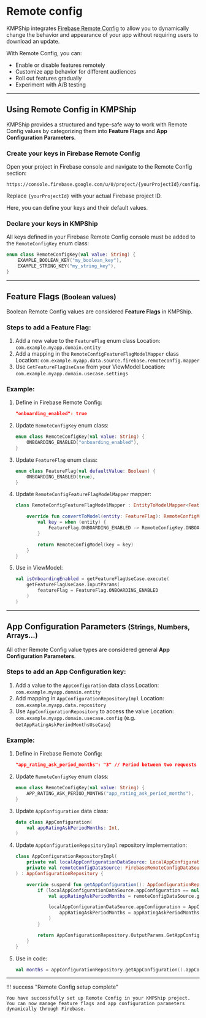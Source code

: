 # Remote config

KMPShip integrates [Firebase Remote Config](https://firebase.google.com/docs/remote-config) to allow you to dynamically change the behavior and appearance of your app without requiring users to download an update.

With Remote Config, you can:

* Enable or disable features remotely
* Customize app behavior for different audiences
* Roll out features gradually
* Experiment with A/B testing

---

## Using Remote Config in KMPShip

KMPShip provides a structured and type-safe way to work with Remote Config values by categorizing them into **Feature Flags** and **App Configuration Parameters**.

### Create your keys in Firebase Remote Config

Open your project in Firebase console and navigate to the Remote Config section:
```
https://console.firebase.google.com/u/0/project/{yourProjectId}/config/env/firebase
```

Replace `{yourProjectId}` with your actual Firebase project ID.

Here, you can define your keys and their default values.

### Declare your keys in KMPShip

All keys defined in your Firebase Remote Config console must be added to the `RemoteConfigKey` enum class:

```kotlin
enum class RemoteConfigKey(val value: String) {
    EXAMPLE_BOOLEAN_KEY("my_boolean_key"),
    EXAMPLE_STRING_KEY("my_string_key"),
}
```

---

## Feature Flags <small>(Boolean values)</small>

Boolean Remote Config values are considered **Feature Flags** in KMPShip.

### Steps to add a Feature Flag:

1. Add a new value to the `FeatureFlag` enum class
   Location: `com.example.myapp.domain.entity`
2. Add a mapping in the `RemoteConfigFeatureFlagModelMapper` class
   Location: `com.example.myapp.data.source.firebase.remoteconfig.mapper`
3. Use `GetFeatureFlagUseCase` from your ViewModel
   Location: `com.example.myapp.domain.usecase.settings`

### Example:

1. Define in Firebase Remote Config:

    ```json
    "onboarding_enabled": true
    ```

2. Update `RemoteConfigKey` enum class:

    ```kotlin
    enum class RemoteConfigKey(val value: String) {
        ONBOARDING_ENABLED("onboarding_enabled"),
    }
    ```
   
3. Update `FeatureFlag` enum class:

    ```kotlin
    enum class FeatureFlag(val defaultValue: Boolean) {
        ONBOARDING_ENABLED(true),
    }
    ```

4. Update `RemoteConfigFeatureFlagModelMapper` mapper:

    ```kotlin
    class RemoteConfigFeatureFlagModelMapper : EntityToModelMapper<FeatureFlag, RemoteConfigModel> {
    
        override fun convertToModel(entity: FeatureFlag): RemoteConfigModel {
            val key = when (entity) {
                FeatureFlag.ONBOARDING_ENABLED -> RemoteConfigKey.ONBOARDING_ENABLED
            }
    
            return RemoteConfigModel(key = key)
        }
    }
    ```

5. Use in ViewModel:

    ```kotlin
    val isOnboardingEnabled = getFeatureFlagUseCase.execute(
        getFeatureFlagUseCase.InputParams(
            featureFlag = FeatureFlag.ONBOARDING_ENABLED
        )
    )
    ```

---

## App Configuration Parameters <small>(Strings, Numbers, Arrays...)</small>

All other Remote Config value types are considered general **App Configuration Parameters**.

### Steps to add an App Configuration key:

1. Add a value to the `AppConfiguration` data class
   Location: `com.example.myapp.domain.entity`
2. Add mapping in `AppConfigurationRepositoryImpl`
   Location: `com.example.myapp.data.repository`
3. Use `AppConfigurationRepository` to access the value
   Location: `com.example.myapp.domain.usecase.config` (e.g. `GetAppRatingAskPeriodMonthsUseCase`)

### Example:

1. Define in Firebase Remote Config:

    ```json
    "app_rating_ask_period_months": "3" // Period between two requests to show in-app review/ratings (in months)
    ```

2. Update `RemoteConfigKey` enum class:

    ```kotlin
    enum class RemoteConfigKey(val value: String) {
        APP_RATING_ASK_PERIOD_MONTHS("app_rating_ask_period_months"),
    }
    ```

3. Update `AppConfiguration` data class:

    ```kotlin
    data class AppConfiguration(
        val appRatingAskPeriodMonths: Int,
    )
    ```

4. Update `AppConfigurationRepositoryImpl` repository implementation:

    ```kotlin
    class AppConfigurationRepositoryImpl(
        private val localAppConfigurationDataSource: LocalAppConfigurationDataSource,
        private val remoteConfigDataSource: FirebaseRemoteConfigDataSource,
    ) : AppConfigurationRepository {
    
        override suspend fun getAppConfiguration(): AppConfigurationRepository.OutputParams.GetAppConfiguration {
            if (localAppConfigurationDataSource.appConfiguration == null) {
                val appRatingAskPeriodMonths = remoteConfigDataSource.getLong(key = RemoteConfigModel(key = RemoteConfigKey.APP_RATING_ASK_PERIOD_MONTHS).key.value, defaultValue = 3)
    
                localAppConfigurationDataSource.appConfiguration = AppConfiguration(
                    appRatingAskPeriodMonths = appRatingAskPeriodMonths.toInt(),
                )
            }
    
            return AppConfigurationRepository.OutputParams.GetAppConfiguration(appConfiguration = localAppConfigurationDataSource.appConfiguration!!)
        }
    }
    ```

5. Use in code:

    ```kotlin
    val months = appConfigurationRepository.getAppConfiguration().appConfiguration.appRatingAskPeriodMonths
    ```

---

!!! success "Remote Config setup complete"
    
    You have successfully set up Remote Config in your KMPShip project. You can now manage feature flags and app configuration parameters dynamically through Firebase.
